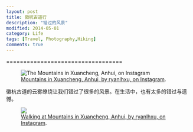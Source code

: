 ```yaml
---
layout: post
title: 徽杭古道行
description: "错过的风景"
modified: 2014-05-01
category: Life
tags: [Travel, Photography,Hiking]
comments: true
---
```

==================================
<figure>
<img src="http://photos-b.ak.instagram.com/hphotos-ak-prn/10268800_624268034333985_257845755_n.jpg" alt="The Mountains in Xuancheng, Anhui, on Instagram">
<figcaption><a href="http://instagram.com/p/ndHHy8F9TJ/" title="Mountains in Xuancheng, Anhui, on Instagram">Mountains in Xuancheng, Anhui, by ryanlhxu, on Instagram</a>.</figcaption>
</figure>


徽杭古道的云雾缭绕让我们错过了很多的风景。在生活中，也有太多的错过与遗憾。


<figure>
<img src="http://distilleryimage4.ak.instagram.com/7dfc88bcd10211e396c024be05950be0_8.jpg">
<figcaption><a href="http://instagram.com/p/ncia1Ll9be/" title="Walking at Mountains in Xuancheng, Anhui, on Instagram">Walking at Mountains in Xuancheng, Anhui, by ryanlhxu, on Instagram</a>.</figcaption>
</figure>






